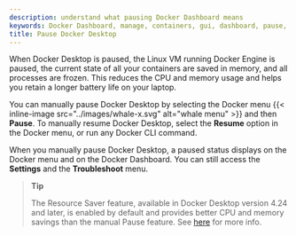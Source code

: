 ```yaml
---
description: understand what pausing Docker Dashboard means
keywords: Docker Dashboard, manage, containers, gui, dashboard, pause, user manual
title: Pause Docker Desktop
---
```


When Docker Desktop is paused, the Linux VM running Docker Engine is paused, the current state of all your containers are saved in memory, and all processes are frozen. This reduces the CPU and memory usage and helps you retain a longer battery life on your laptop.

You can manually pause Docker Desktop by selecting the Docker menu {{< inline-image src="../images/whale-x.svg" alt="whale menu" >}} and then **Pause**. To manually resume Docker Desktop, select the **Resume** option in the Docker menu, or run any Docker CLI command.

When you manually pause Docker Desktop, a paused status displays on the Docker menu and on the Docker Dashboard. You can still access the **Settings** and the **Troubleshoot** menu.

>**Tip**
>
> The Resource Saver feature, available in Docker Desktop version 4.24 and later, is enabled by default and provides better
> CPU and memory savings than the manual Pause feature. See [here](resource-saver.md) for more info.
